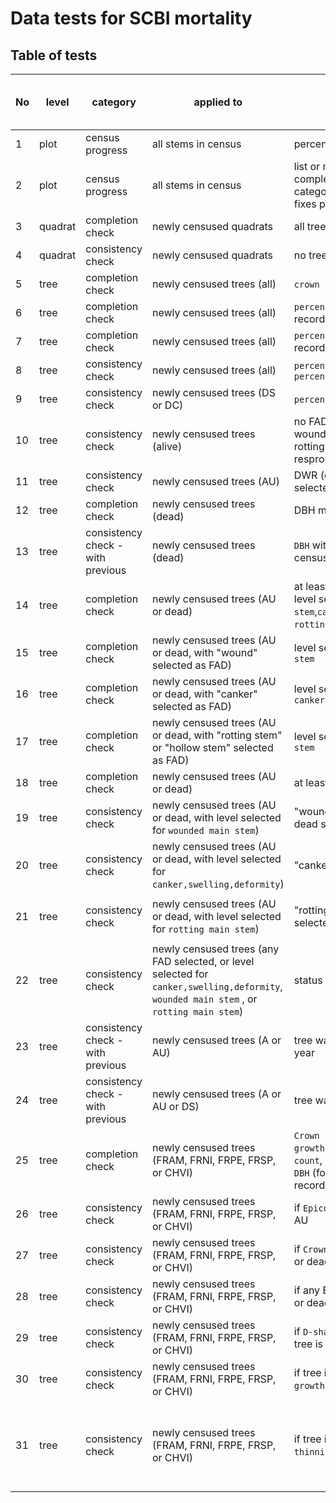 # Data tests for SCBI mortality

## Table of tests 

No|level | category | applied to | test  | warning (W) or error (E) | coded | requires field fix? | auto fix (when applicable)
----  |----  | ---- | ----  | ----  | ---- | ---- | ---- | ---- 
1|plot | census progress | all stems in census | percent trees censused | NA |  2021 | NA | NA 
2|plot | census progress | all stems in census | list or map of quadrats completed, with additional category for censused with fixes pending | NA |  2021 | NA | NA 
3|quadrat | completion check | newly censused quadrats | all trees censused |  E | 2021 | Y | NA 
4|quadrat  | consistency check | newly censused quadrats | no trees are duplicated |   W | 2021 | N | use latest record 
5|tree | completion check | newly censused trees (all) | `crown position` is recorded | E | 2021 | Y | NA 
6|tree | completion check | newly censused trees (all) |`percentage of crown intact` is recorded | E | 2021 | Y | NA 
7|tree | completion check | newly censused trees (all) |`percentage of crown living` is recorded | E | 2021 | Y | NA 
8|tree | consistency check | newly censused trees (all) | `percentage of crown living` ≤ `percentage of crown intact` | E | 2021 | initially | [issue 13](https://github.com/SCBI-ForestGEO/SCBImortality/issues/13)
9|tree | consistency check | newly censused trees (DS or DC) | `percentage of crown living` = 0 | E | 2021 | Y | NA
10|tree | consistency check | newly censused trees (alive) | no FAD is selected; no record of wounded main stem, canker, or rotting trunk; DWR (dead with resprouts) not selected | E | 2021 | Y | NA
11|tree | consistency check | newly censused trees (AU) | DWR (dead with resprouts) not selected |E |  2021 | initially | ---
12|tree | completion check | newly censused trees (dead) | DBH measured | E | 2021 | Y | NA 
13|tree | consistency check - with previous | newly censused trees (dead) | `DBH` within 2cm of most recent census DBH | W | 2021 | Y | NA
14|tree | completion check | newly censused trees (AU or dead) | at least one FAD is selected (OR level selected for `wounded main stem`,`canker,swelling,deformity`, `rotting main stem`)* | E |2021 | Y | NA 
15|tree | completion check | newly censused trees (AU or dead, with "wound" selected as FAD) | level selected for `wounded main stem` | E |2021 | Y | NA 
16|tree | completion check | newly censused trees (AU or dead, with "canker" selected as FAD) | level selected for `canker,swelling,deformity` |E | 2021 | Y | NA 
17|tree | completion check | newly censused trees (AU or dead, with "rotting stem" or "hollow stem" selected as FAD) | level selected for `rotting main stem` | E |2021 | Y | NA 
18|tree | completion check | newly censused trees (AU or dead) | at least one photo was taken | W | not yet | Y | NA 
19|tree | consistency check | newly censused trees (AU or dead, with level selected for `wounded main stem`)| "wound" selected as FAD, AU or dead selected as status | W| 2021 | N | add wound to FAD list*
20|tree | consistency check | newly censused trees (AU or dead, with level selected for `canker,swelling,deformity`)| "canker" selected as FAD | W| 2021 | N | add canker to FAD list* 
21|tree | consistency check | newly censused trees (AU or dead, with level selected for `rotting main stem`)| "rotting stem" or "hollow stem" selected as FAD| W| 2021 | N | add `rotting main stem` to FAD list* 
22|tree | consistency check | newly censused trees (any FAD selected, or level selected for `canker,swelling,deformity`, `wounded main stem` , or `rotting main stem`)| status selected as AU or dead | W| 2021 | N | change live to AU 
23|tree | consistency check - with previous | newly censused trees (A or AU) | tree was A or AU in previous year | W| 2021 | Y | NA
24|tree | consistency check - with previous | newly censused trees (A or AU or DS) | tree was not DC in previous year | W| 2021 | Y | NA
25|tree | completion check | newly censused trees (FRAM, FRNI, FRPE, FRSP, or CHVI) | `Crown thinning`, `Epicormic growth`,  `D-shaped exit hole count`, `Crown position < 10 cm DBH` (for stems <10cm) all recorded | E | 2021 | Y | NA 
26|tree | consistency check | newly censused trees (FRAM, FRNI, FRPE, FRSP, or CHVI) | if `Epicormic growth`>0, tree is AU | E | 2021 | N | set status to AU 
27|tree | consistency check | newly censused trees (FRAM, FRNI, FRPE, FRSP, or CHVI) | if `Crown thinning`>1 , tree is AU or dead | E | 2021 |  sometimes | 
28|tree | consistency check | newly censused trees (FRAM, FRNI, FRPE, FRSP, or CHVI) | if any EABF recorded, tree is AU or dead | E | 2021 | sometimes | --- 
29|tree | consistency check | newly censused trees (FRAM, FRNI, FRPE, FRSP, or CHVI) | if `D-shaped exit hole count`>0, tree is AU or dead | E | 2021 | sometimes | --- 
30|tree | consistency check | newly censused trees (FRAM, FRNI, FRPE, FRSP, or CHVI) | if tree is dead, `Epicormic growth`=0  | E | 2021 | sometimes | --- 
31|tree | consistency check | newly censused trees (FRAM, FRNI, FRPE, FRSP, or CHVI) | if tree is dead, `Crown thinning`=5 | E | 2021 |  sometimes | Just the ones that are zero should be auto changed to 5.



